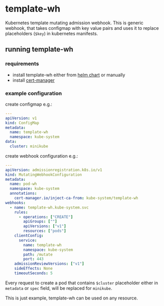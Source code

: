 # template-wh
Kubernetes template mutating admission webhook. This is generic webhook, that takes configmap with key value pairs and
uses it to replace placeholders (`$key`) in kubernetes manifests.

## running template-wh

### requirements
 - install template-wh either from [helm chart](charts/template-wh) or manually
 - install [cert-manager](https://cert-manager.io/)

### example configuration
create configmap e.g.:
```yaml
---
apiVersion: v1
kind: ConfigMap
metadata:
  name: template-wh
  namespace: kube-system
data:
  cluster: minikube
```

create webhook configuration e.g.:
```yaml
---
apiVersion: admissionregistration.k8s.io/v1
kind: MutatingWebhookConfiguration
metadata:
  name: pod-wh
  namespace: kube-system
  annotations:
    cert-manager.io/inject-ca-from: kube-system/template-wh
webhooks:
  - name: template-wh.kube-system.svc
    rules:
      - operations: ["CREATE"]
        apiGroups: [""]
        apiVersions: ["v1"]
        resources: ["pods"]
    clientConfig:
      service:
        name: template-wh
        namespace: kube-system
        path: /mutate
        port: 443
    admissionReviewVersions: ["v1"]
    sideEffects: None
    timeoutSeconds: 5
```

Every request to create a pod that contains `$cluster` placeholder either in `metadata` or `spec` field, will be
replaced for `minikube`.

This is just example, template-wh can be used on any resource.
